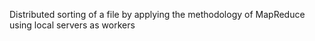 Distributed sorting of a file by applying the methodology of MapReduce using local servers as workers
